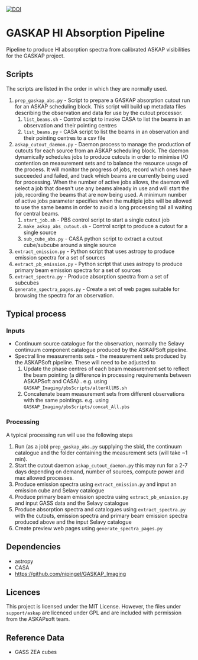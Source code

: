 [![DOI](https://zenodo.org/badge/236953753.svg)](https://zenodo.org/badge/latestdoi/236953753)

# GASKAP HI Absorption Pipeline
Pipeline to produce HI absorption spectra from calibrated ASKAP visibilities for the GASKAP project.

## Scripts

The scripts are listed in the order in which they are normally used.

1. `prep_gaskap_abs.py` - Script to prepare a GASKAP absorption cutout run for an ASKAP scheduling block.
This script will build up metadata files describing the observation and data for use by the cutout processor. 
    1. `list_beams.sh` - Control script to invoke CASA to list the beams in an observation and their pointing centres
    1. `list_beams.py` - CASA script to list the beams in an observation and their pointing centres to a csv file
1. `askap_cutout_daemon.py` - Daemon process to manage the production of cutouts for each source from an ASKAP scheduling block.
The daemon dynamically schedules jobs to produce cutouts in order to minimise I/O contention on measurement sets and 
to balance the resource usage of the process. 
It will monitor the progress of jobs, record which ones have succeeded and failed, and track which beams are currently being used for processing. When the number of active jobs allows, the daemon will select a job that doesn't use any beams already in use and will start the job, recording the beams that are now being used. A minimum number of active jobs parameter specifies when the multiple jobs will be allowed to use the same beams in order to avoid a long processing tail all waiting for central beams.
    1. `start_job.sh` - PBS control script to start a single cutout job
    1. `make_askap_abs_cutout.sh` - Control script to produce a cutout for a single source
    1. `sub_cube_abs.py` - CASA python script to extract a cutout cube/subcube around a single source
1. `extract_emission.py` - Python script that uses astropy to produce emission spectra for a set of sources
1. `extract_pb_emission.py` - Python script that uses astropy to produce primary beam emission spectra for a set of sources
1. `extract_spectra.py` - Produce absorption spectra from a set of subcubes
1. `generate_spectra_pages.py` - Create a set of web pages suitable for browsing the spectra for an observation.

## Typical process

### Inputs

* Continuum source catalogue for the observation, normally the Selavy continuum component catalogue produced by the ASKAPSoft pipeline.
* Spectral line measurements sets - the measurement sets produced by the ASKAPSoft pipeline. These will need to be adjusted to
    1. Update the phase centres of each beam measurement set to reflect the beam pointing (a difference in processing requirements between ASKAPSoft and CASA) . e.g. using `GASKAP_Imaging/pbsScripts/alterAllMS.sh` 
    2. Concatenate beam measurement sets from different observations with the same pointings. e.g. using `GASKAP_Imaging/pbsScripts/concat_All.pbs`

### Processing

A typical processing run will use the following steps

1. Run (as a job) `prep_gaskap_abs.py` supplying the sbid, the continuum catalogue and the folder containing the measurement sets (will take ~1 min).
1. Start the cutout daemon `askap_cutout_daemon.py` this may run for a 2-7 days depending on demand, number of sources, compute power and max allowed processes.
1. Produce emission spectra using `extract_emission.py` and input an emission cube and Selavy catalogue
1. Produce primary beam emission spectra using `extract_pb_emission.py` and input GASS data and the Selavy catalogue
1. Produce absorption spectra and catalogues using `extract_spectra.py` with the cutouts, emission spectra and primary beam emission spectra produced above and the input Selavy catalogue
1. Create preview web pages using `generate_spectra_pages.py`

## Dependencies

* astropy
* CASA
* https://github.com/nipingel/GASKAP_Imaging

## Licences

This project is licensed under the MIT License. However, the files under `support/askap` are licenced under GPL and are included with permission from the ASKAPsoft team.

## Reference Data

* GASS ZEA cubes